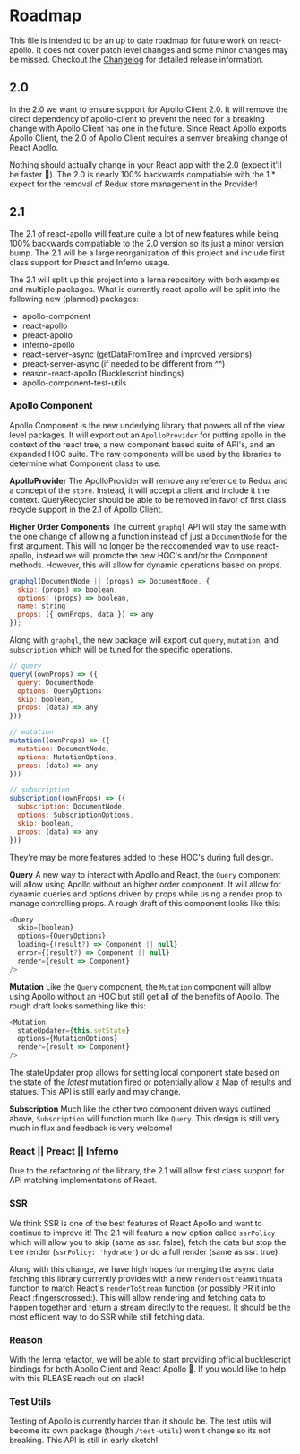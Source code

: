 # Roadmap

This file is intended to be an up to date roadmap for future work on react-apollo. It does not cover patch level changes and some minor changes may be missed. Checkout the [Changelog](./Changelog.md) for detailed release information.

## 2.0

In the 2.0 we want to ensure support for Apollo Client 2.0. It will remove the direct dependency of apollo-client to prevent the need for a breaking change with Apollo Client has one in the future. Since React Apollo exports Apollo Client, the 2.0 of Apollo Client requires a semver breaking change of React Apollo.

Nothing should actually change in your React app with the 2.0 (expect it'll be faster :tada:). The 2.0 is nearly 100% backwards compatiable with the 1.\* expect for the removal of Redux store management in the Provider!

## 2.1

The 2.1 of react-apollo will feature quite a lot of new features while being 100% backwards compatiable to the 2.0 version so its just a minor version bump. The 2.1 will be a large reorganization of this project and include first class support for Preact and Inferno usage.

The 2.1 will split up this project into a lerna repository with both examples and multiple packages. What is currently react-apollo will be split into the following new (planned) packages:

* apollo-component
* react-apollo
* preact-apollo
* inferno-apollo
* react-server-async (getDataFromTree and improved versions)
* preact-server-async (if needed to be different from ^^)
* reason-react-apollo (Bucklescript bindings)
* apollo-component-test-utils

### Apollo Component

Apollo Component is the new underlying library that powers all of the view level packages. It will export out an `ApolloProvider` for putting apollo in the context of the react tree, a new component based suite of API's, and an expanded HOC suite. The raw components will be used by the libraries to determine what Component class to use.

**ApolloProvider**
The ApolloProvider will remove any reference to Redux and a concept of the `store`. Instead, it will accept a client and include it the context. QueryRecycler should be able to be removed in favor of first class recycle support in the 2.1 of Apollo Client.

**Higher Order Components**
The current `graphql` API will stay the same with the one change of allowing a function instead of just a `DocumentNode` for the first argument. This will no longer be the reccomended way to use react-apollo, instead we will promote the new HOC's and/or the Component methods. However, this will allow for dynamic operations based on props.

```js
graphql(DocumentNode || (props) => DocumentNode, {
  skip: (props) => boolean,
  options: (props) => boolean,
  name: string
  props: ({ ownProps, data }) => any
});
```

Along with `graphql`, the new package will export out `query`, `mutation`, and `subscription` which will be tuned for the specific operations.

```js
// query
query((ownProps) => ({
  query: DocumentNode
  options: QueryOptions
  skip: boolean,
  props: (data) => any
}))

// mutation
mutation((ownProps) => ({
  mutation: DocumentNode,
  options: MutationOptions,
  props: (data) => any
}))

// subscription
subscription((ownProps) => ({
  subscription: DocumentNode,
  options: SubscriptionOptions,
  skip: boolean,
  props: (data) => any
}))
```

They're may be more features added to these HOC's during full design.

**Query**
A new way to interact with Apollo and React, the `Query` component will allow using Apollo without an higher order component. It will allow for dynamic queries and options driven by props while using a render prop to manage controlling props. A rough draft of this component looks like this:

```js
<Query
  skip={boolean}
  options={QueryOptions}
  loading={(result?) => Component || null}
  error={(result?) => Component || null}
  render={result => Component}
/>
```

**Mutation**
Like the `Query` component, the `Mutation` component will allow using Apollo without an HOC but still get all of the benefits of Apollo. The rough draft looks something like this:

```js
<Mutation
  stateUpdater={this.setState}
  options={MutationOptions}
  render={result => Component}
/>
```

The stateUpdater prop allows for setting local component state based on the state of the _latest_ mutation fired or potentially allow a Map of results and statues. This API is still early and may change.

**Subscription**
Much like the other two component driven ways outlined above, `Subscription` will function much like `Query`. This design is still very much in flux and feedback is very welcome!

### React || Preact || Inferno

Due to the refactoring of the library, the 2.1 will allow first class support for API matching implementations of React.

### SSR

We think SSR is one of the best features of React Apollo and want to continue to improve it! The 2.1 will feature a new option called `ssrPolicy` which will allow you to skip (same as ssr: false), fetch the data but stop the tree render (`ssrPolicy: 'hydrate'`) or do a full render (same as ssr: true).

Along with this change, we have high hopes for merging the async data fetching this library currently provides with a new `renderToStreamWithData` function to match React's `renderToStream` function (or possibly PR it into React :fingerscrossed:). This will allow rendering and fetching data to happen together and return a stream directly to the request. It should be the most efficient way to do SSR while still fetching data.

### Reason

With the lerna refactor, we will be able to start providing official bucklescript bindings for both Apollo Client and React Apollo :tada:. If you would like to help with this PLEASE reach out on slack!

### Test Utils

Testing of Apollo is currently harder than it should be. The test utils will become its own package (though `/test-utils`) won't change so its not breaking. This API is still in early sketch!

